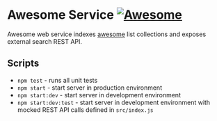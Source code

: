 # Awesome Service [![Awesome](https://awesome.re/badge.svg)](https://awesome.re)

Awesome web service indexes [awesome](https://awesome.com/sindresorhus/awesome) list collections and exposes external search REST API.

## Scripts

- `npm test` - runs all unit tests
- `npm start` - start server in production environment
- `npm start:dev` - start server in development environment
- `npm start:dev:test` - start server in development environment with mocked REST API calls defined in `src/index.js`
